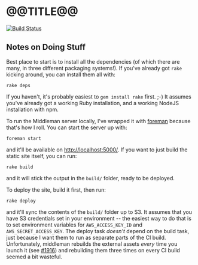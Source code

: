 # @@TITLE@@

[![Build Status](https://travis-ci.org/wossname/@@DOMAIN@@.svg?branch=master)](https://travis-ci.org/wossname/@@DOMAIN@@)

## Notes on Doing Stuff

Best place to start is to install all the dependencies (of which there are
many, in three different packaging systems!). If you've already got `rake`
kicking around, you can install them all with:

    rake deps

If you haven't, it's probably easiest to `gem install rake` first. ;-) It
assumes you've already got a working Ruby installation, and a working NodeJS
installation with npm.

To run the Middleman server locally, I've wrapped it with
[foreman](http://ddollar.github.io/foreman/) because that's how I roll. You can
start the server up with:

    foreman start

and it'll be available on <http://localhost:5000/>. If you want to just build
the static site itself, you can run:

    rake build

and it will stick the output in the `build/` folder, ready to be deployed.

To deploy the site, build it first, then run:

    rake deploy

and it'll sync the contents of the `build/` folder up to S3. It assumes that
you have S3 credentials set in your environment -- the easiest way to do that
is to set environment variables for `AWS_ACCESS_KEY_ID` and
`AWS_SECRET_ACCESS_KEY`. The deploy task *doesn't* depend on the build task,
just because I want them to run as separate parts of the CI build.
Unfortunately, middleman rebuilds the external assets *every* time you launch
it (see [#1916](https://github.com/middleman/middleman/issues/1916)) and
rebuilding them three times on every CI build seemed a bit wasteful.
